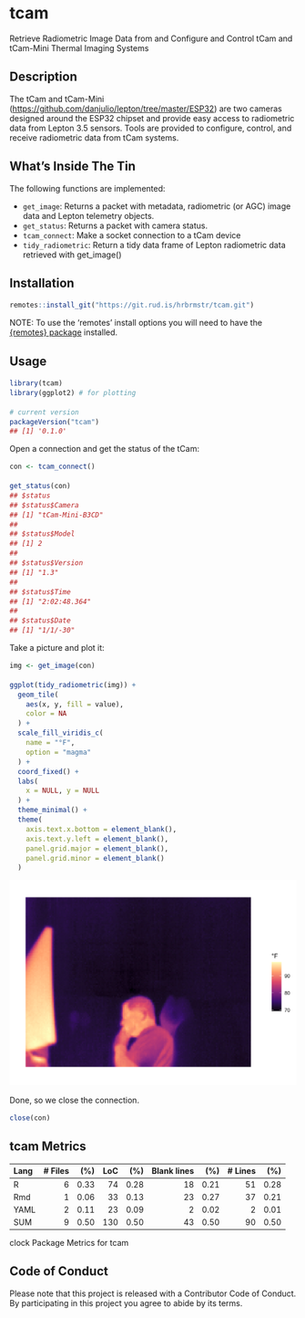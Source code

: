 
# tcam

Retrieve Radiometric Image Data from and Configure and Control tCam and
tCam-Mini Thermal Imaging Systems

## Description

The tCam and tCam-Mini
(<https://github.com/danjulio/lepton/tree/master/ESP32>) are two cameras
designed around the ESP32 chipset and provide easy access to radiometric
data from Lepton 3.5 sensors. Tools are provided to configure, control,
and receive radiometric data from tCam systems.

## What’s Inside The Tin

The following functions are implemented:

-   `get_image`: Returns a packet with metadata, radiometric (or AGC)
    image data and Lepton telemetry objects.
-   `get_status`: Returns a packet with camera status.
-   `tcam_connect`: Make a socket connection to a tCam device
-   `tidy_radiometric`: Return a tidy data frame of Lepton radiometric
    data retrieved with get_image()

## Installation

``` r
remotes::install_git("https://git.rud.is/hrbrmstr/tcam.git")
```

NOTE: To use the ‘remotes’ install options you will need to have the
[{remotes} package](https://github.com/r-lib/remotes) installed.

## Usage

``` r
library(tcam)
library(ggplot2) # for plotting

# current version
packageVersion("tcam")
## [1] '0.1.0'
```

Open a connection and get the status of the tCam:

``` r
con <- tcam_connect()

get_status(con)
## $status
## $status$Camera
## [1] "tCam-Mini-B3CD"
## 
## $status$Model
## [1] 2
## 
## $status$Version
## [1] "1.3"
## 
## $status$Time
## [1] "2:02:48.364"
## 
## $status$Date
## [1] "1/1/-30"
```

Take a picture and plot it:

``` r
img <- get_image(con)

ggplot(tidy_radiometric(img)) +
  geom_tile(
    aes(x, y, fill = value),
    color = NA
  ) +
  scale_fill_viridis_c(
    name = "°F",
    option = "magma"
  ) +
  coord_fixed() +
  labs(
    x = NULL, y = NULL
  ) +
  theme_minimal() +
  theme(
    axis.text.x.bottom = element_blank(),
    axis.text.y.left = element_blank(),
    panel.grid.major = element_blank(),
    panel.grid.minor = element_blank()
  )
```

<img src="man/figures/README-ex-02-1.png" width="672" />

Done, so we close the connection.

``` r
close(con)
```

## tcam Metrics

| Lang | # Files |  (%) | LoC |  (%) | Blank lines |  (%) | # Lines |  (%) |
|:-----|--------:|-----:|----:|-----:|------------:|-----:|--------:|-----:|
| R    |       6 | 0.33 |  74 | 0.28 |          18 | 0.21 |      51 | 0.28 |
| Rmd  |       1 | 0.06 |  33 | 0.13 |          23 | 0.27 |      37 | 0.21 |
| YAML |       2 | 0.11 |  23 | 0.09 |           2 | 0.02 |       2 | 0.01 |
| SUM  |       9 | 0.50 | 130 | 0.50 |          43 | 0.50 |      90 | 0.50 |

clock Package Metrics for tcam

## Code of Conduct

Please note that this project is released with a Contributor Code of
Conduct. By participating in this project you agree to abide by its
terms.
